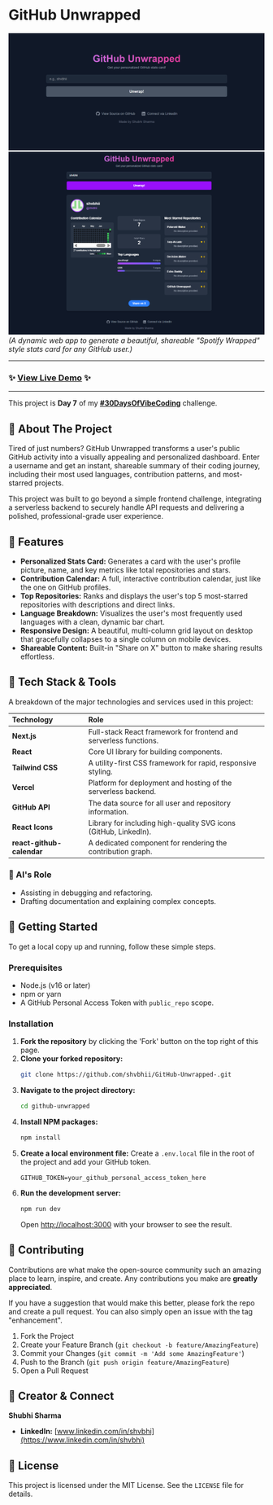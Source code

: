 # GitHub Unwrapped 

![GitHub Unwrapped Demo](./public/github-unwrapped1.png)
![GitHub Unwrapped Demo](./public/github-unwrapped2%20(2).png)
*(A dynamic web app to generate a beautiful, shareable "Spotify Wrapped" style stats card for any GitHub user.)*

---

### ✨ [View Live Demo](https://git-hub-unwrapped.vercel.app/) ✨

---

This project is **Day 7** of my **[#30DaysOfVibeCoding](https://www.linkedin.com/in/shvbhi)** challenge.

## 🚀 About The Project

Tired of just numbers? GitHub Unwrapped transforms a user's public GitHub activity into a visually appealing and personalized dashboard. Enter a username and get an instant, shareable summary of their coding journey, including their most used languages, contribution patterns, and most-starred projects.

This project was built to go beyond a simple frontend challenge, integrating a serverless backend to securely handle API requests and delivering a polished, professional-grade user experience.

## 🌟 Features

*   **Personalized Stats Card:** Generates a card with the user's profile picture, name, and key metrics like total repositories and stars.
*   **Contribution Calendar:** A full, interactive contribution calendar, just like the one on GitHub profiles.
*   **Top Repositories:** Ranks and displays the user's top 5 most-starred repositories with descriptions and direct links.
*   **Language Breakdown:** Visualizes the user's most frequently used languages with a clean, dynamic bar chart.
*   **Responsive Design:** A beautiful, multi-column grid layout on desktop that gracefully collapses to a single column on mobile devices.
*   **Shareable Content:** Built-in "Share on X" button to make sharing results effortless.

## 🔧 Tech Stack & Tools

A breakdown of the major technologies and services used in this project:

| Technology | Role |
| :--- | :--- |
| **Next.js** | Full-stack React framework for frontend and serverless functions. |
| **React** | Core UI library for building components. |
| **Tailwind CSS** | A utility-first CSS framework for rapid, responsive styling. |
| **Vercel** | Platform for deployment and hosting of the serverless backend. |
| **GitHub API** | The data source for all user and repository information. |
| **React Icons** | Library for including high-quality SVG icons (GitHub, LinkedIn). |
| **react-github-calendar**| A dedicated component for rendering the contribution graph. |

### 🤖 AI's Role

*   Assisting in debugging and refactoring.
*   Drafting documentation and explaining complex concepts.

## 🏁 Getting Started

To get a local copy up and running, follow these simple steps.

### Prerequisites

*   Node.js (v16 or later)
*   npm or yarn
*   A GitHub Personal Access Token with `public_repo` scope.

### Installation

1.  **Fork the repository** by clicking the 'Fork' button on the top right of this page.
2.  **Clone your forked repository:**
    ```sh
    git clone https://github.com/shvbhii/GitHub-Unwrapped-.git
    ```
3.  **Navigate to the project directory:**
    ```sh
    cd github-unwrapped
    ```
4.  **Install NPM packages:**
    ```sh
    npm install
    ```
5.  **Create a local environment file:**
    Create a `.env.local` file in the root of the project and add your GitHub token.
    ```
    GITHUB_TOKEN=your_github_personal_access_token_here
    ```
6.  **Run the development server:**
    ```sh
    npm run dev
    ```
    Open [http://localhost:3000](http://localhost:3000) with your browser to see the result.

## 🤝 Contributing

Contributions are what make the open-source community such an amazing place to learn, inspire, and create. Any contributions you make are **greatly appreciated**.

If you have a suggestion that would make this better, please fork the repo and create a pull request. You can also simply open an issue with the tag "enhancement".

1.  Fork the Project
2.  Create your Feature Branch (`git checkout -b feature/AmazingFeature`)
3.  Commit your Changes (`git commit -m 'Add some AmazingFeature'`)
4.  Push to the Branch (`git push origin feature/AmazingFeature`)
5.  Open a Pull Request

## 👤 Creator & Connect

**Shubhi Sharma**

*   **LinkedIn:** [www.linkedin.com/in/shvbhi](https://www.linkedin.com/in/shvbhi)

## 📄 License

This project is licensed under the MIT License. See the `LICENSE` file for details.